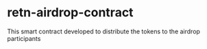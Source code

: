 # retn-airdrop-contract
This smart contract developed to distribute the tokens to the airdrop participants
